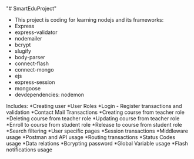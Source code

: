 "# SmartEduProject" 
* This project is coding for learning nodejs and its frameworks:
* Express 
* express-validator
* nodemailer
* bcrypt
* slugify
* body-parser
* connect-flash
* connect-mongo
* ejs 
* express-session
* mongoose
* devdependencies: nodemon 

Includes: 
*Creating user
*User Roles
*Login - Register transactions and validation
*Contact Mail Transactions
*Creating course from teacher role
*Deleting course from teacher role
*Updating course from teacher role
*Enroll to course from student role
*Release to course from student role
*Search filtering
*User specific pages
*Session transactions
*Middleware usage
*Postman and API usage
*Routing transactions
*Status Codes usage
*Data relations
*Bcrypting password
*Global Variable usage
*Flash notifications usage
